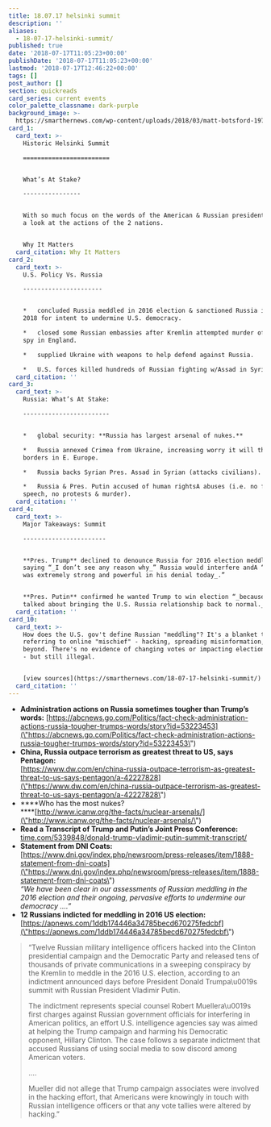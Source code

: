 ```yaml
---
title: 18.07.17 helsinki summit
description: ''
aliases:
  - 18-07-17-helsinki-summit/
published: true
date: '2018-07-17T11:05:23+00:00'
publishDate: '2018-07-17T11:05:23+00:00'
lastmod: '2018-07-17T12:46:22+00:00'
tags: []
post_author: []
section: quickreads
card_series: current events
color_palette_classname: dark-purple
background_image: >-
  https://smarthernews.com/wp-content/uploads/2018/03/matt-botsford-197870-unsplash-scaled.jpg
card_1:
  card_text: >-
    Historic Helsinki Summit

    ========================


    What’s At Stake?

    ----------------


    With so much focus on the words of the American & Russian presidents, here’s
    a look at the actions of the 2 nations.


    Why It Matters
  card_citation: Why It Matters
card_2:
  card_text: >-
    U.S. Policy Vs. Russia

    ----------------------


    *   concluded Russia meddled in 2016 election & sanctioned Russia in 2017 &
    2018 for intent to undermine U.S. democracy.

    *   closed some Russian embassies after Kremlin attempted murder of frmr.
    spy in England.

    *   supplied Ukraine with weapons to help defend against Russia.

    *   U.S. forces killed hundreds of Russian fighting w/Assad in Syria.
  card_citation: ''
card_3:
  card_text: >-
    Russia: What’s At Stake:

    ------------------------


    *   global security: **Russia has largest arsenal of nukes.**

    *   Russia annexed Crimea from Ukraine, increasing worry it will threaten
    borders in E. Europe.

    *   Russia backs Syrian Pres. Assad in Syrian (attacks civilians).

    *   Russia & Pres. Putin accused of human rightsA abuses (i.e. no free
    speech, no protests & murder).
  card_citation: ''
card_4:
  card_text: >-
    Major Takeaways: Summit

    -----------------------


    **Pres. Trump** declined to denounce Russia for 2016 election meddling
    saying “_I don’t see any reason why_” Russia would interfere andA “_Putin
    was extremely strong and powerful in his denial today_.”


    **Pres. Putin** confirmed he wanted Trump to win election “_because he
    talked about bringing the U.S. Russia relationship back to normal._“
  card_citation: ''
card_10:
  card_text: >-
    How does the U.S. gov't define Russian "meddling"? It's a blanket term often
    referring to online "mischief" - hacking, spreading misinformation, and
    beyond. There's no evidence of changing votes or impacting election results
    - but still illegal.


    [view sources](https://smarthernews.com/18-07-17-helsinki-summit/)
  card_citation: ''
---
```

*   **Administration actions on Russia sometimes tougher than Trump’s words:** [https://abcnews.go.com/Politics/fact-check-administration-actions-russia-tougher-trumps-words/story?id=53223453](\"https://abcnews.go.com/Politics/fact-check-administration-actions-russia-tougher-trumps-words/story?id=53223453\")
*   **China, Russia outpace terrorism as greatest threat to US, says Pentagon:**  
    [https://www.dw.com/en/china-russia-outpace-terrorism-as-greatest-threat-to-us-says-pentagon/a-42227828](\"https://www.dw.com/en/china-russia-outpace-terrorism-as-greatest-threat-to-us-says-pentagon/a-42227828\")
*   ****Who has the most nukes?  
    ****[http://www.icanw.org/the-facts/nuclear-arsenals/](\"http://www.icanw.org/the-facts/nuclear-arsenals/\")
*   **Read a Transcript of Trump and Putin’s Joint Press Conference:**  
    [time.com/5339848/donald-trump-vladimir-putin-summit-transcript/](\"http://time.com/5339848/donald-trump-vladimir-putin-summit-transcript/\")
*   **Statement from DNI Coats:**  
    [https://www.dni.gov/index.php/newsroom/press-releases/item/1888-statement-from-dni-coats](\"https://www.dni.gov/index.php/newsroom/press-releases/item/1888-statement-from-dni-coats\")  
    _“We have been clear in our assessments of Russian meddling in the 2016 election and their ongoing, pervasive efforts to undermine our democracy ….”_
*   **12 Russians indicted for meddling in 2016 US election:** [https://apnews.com/1ddb174446a34785becd670275fedcbf](\"https://apnews.com/1ddb174446a34785becd670275fedcbf\")

> “Twelve Russian military intelligence officers hacked into the Clinton presidential campaign and the Democratic Party and released tens of thousands of private communications in a sweeping conspiracy by the Kremlin to meddle in the 2016 U.S. election, according to an indictment announced days before President Donald Trumpa\\u0019s summit with Russian President Vladimir Putin.
> 
> The indictment represents special counsel Robert Muellera\\u0019s first charges against Russian government officials for interfering in American politics, an effort U.S. intelligence agencies say was aimed at helping the Trump campaign and harming his Democratic opponent, Hillary Clinton. The case follows a separate indictment that accused Russians of using social media to sow discord among American voters.
> 
> ….
> 
> Mueller did not allege that Trump campaign associates were involved in the hacking effort, that Americans were knowingly in touch with Russian intelligence officers or that any vote tallies were altered by hacking.”